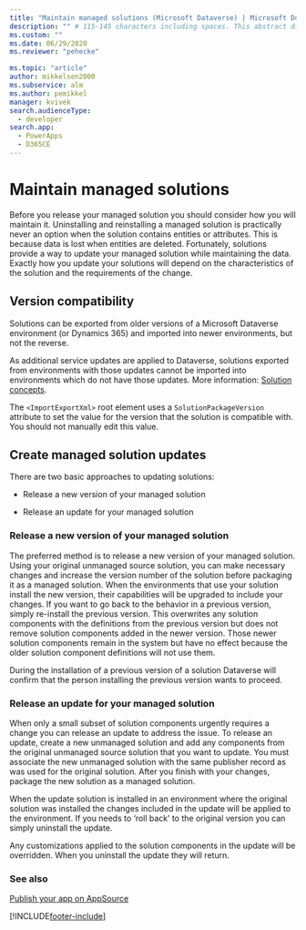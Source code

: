 ```yaml
---
title: "Maintain managed solutions (Microsoft Dataverse) | Microsoft Docs" # Intent and product brand in a unique string of 43-59 chars including spaces
description: "" # 115-145 characters including spaces. This abstract displays in the search result.
ms.custom: ""
ms.date: 06/29/2020
ms.reviewer: "pehecke"

ms.topic: "article"
author: mikkelsen2000
ms.subservice: alm
ms.author: pemikkel
manager: kvivek
search.audienceType: 
  - developer
search.app: 
  - PowerApps
  - D365CE
---
```

# Maintain managed solutions

Before you release your managed solution you should consider how you will maintain it. Uninstalling and reinstalling a managed solution is practically never an option when the solution contains entities or attributes. This is because data is lost when entities are deleted. Fortunately, solutions provide a way to update your managed solution while maintaining the data. Exactly how you update your solutions will depend on the characteristics of the solution and the requirements of the change.  

## Version compatibility

 Solutions can be exported from older versions of a Microsoft Dataverse environment (or Dynamics 365) and imported into newer environments, but not the reverse.
  
 As additional service updates are applied to Dataverse, solutions exported from environments with those updates cannot be imported into environments which do not have those updates. More information: [Solution concepts](solution-concepts-alm.md).  
  
 The `<ImportExportXml>` root element uses a `SolutionPackageVersion` attribute to set the value for the version that the solution is compatible with. You should not manually edit this value.  
  
## Create managed solution updates

 There are two basic approaches to updating solutions:  
  
- Release a new version of your managed solution  
  
- Release an update for your managed solution  
  
### Release a new version of your managed solution

 The preferred method is to release a new version of your managed solution. Using your original unmanaged source solution, you can make necessary changes and increase the version number of the solution before packaging it as a managed solution. When the environments that use your solution install the new version, their capabilities will be upgraded to include your changes. If you want to go back to the behavior in a previous version, simply re-install the previous version. This overwrites any solution components with the definitions from the previous version but does not remove solution components added in the newer version. Those newer solution components remain in the system but have no effect because the older solution component definitions will not use them.  
  
 During the installation of a previous version of a solution Dataverse will confirm that the person installing the previous version wants to proceed.  

### Release an update for your managed solution

 When only a small subset of solution components urgently requires a change you can release an update to address the issue. To release an update, create a new unmanaged solution and add any components from the original unmanaged source solution that you want to update. You must associate the new unmanaged solution with the same publisher record as was used for the original solution. After you finish with your changes, package the new solution as a managed solution.  
  
 When the update solution is installed in an environment where the original solution was installed the changes included in the update will be applied to the environment. If you needs to ‘roll back’ to the original version you can simply uninstall the update.  
  
 Any customizations applied to the solution components in the update will be overridden. When you uninstall the update they will return.  
  
### See also  

[Publish your app on AppSource](/powerapps/developer/common-data-service/publish-app-appsource)


[!INCLUDE[footer-include](../includes/footer-banner.md)]